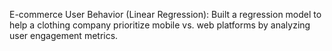 E-commerce User Behavior (Linear Regression):
Built a regression model to help a clothing company prioritize mobile vs. web platforms by
analyzing user engagement metrics.
